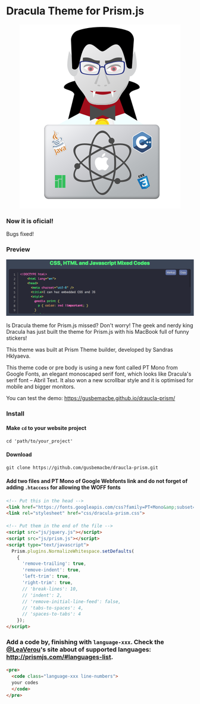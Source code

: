 # Dracula Theme for Prism.js

<p align="center">
<img alt="Vampiro Geek" src="images/vampiro-geek.svg" style="display: block; height: auto; margin: 0 auto; max-width: 100%; text-align: center;">
</p>

### Now it is oficial!

Bugs fixed!

### Preview

![Preview](images/previsao.png)

Is Dracula theme for Prism.js missed? Don't worry! The geek and nerdy king Dracula has just built the theme for Prism.js with his MacBook full of funny stickers!

This theme was built at Prism Theme builder, developed by Sandras Hklyaeva. 

This theme code or pre body is using a new font called PT Mono from Google Fonts, an elegant monoscaped serif font, which looks like Dracula's serif font – Abril Text. It also won a new scrollbar style and it is optimised for mobile and bigger monitors.

You can test the demo:
https://gusbemacbe.github.io/draucla-prism/ 

### Install

#### Make `cd` to your website project

```shell
cd 'path/to/your_project'
```

#### Download

```shell
git clone https://github.com/gusbemacbe/draucla-prism.git
```

#### Add two files and PT Mono of Google Webfonts link and do not forget of adding `.htaccess` for allowing the WOFF fonts

```html
<!-- Put this in the head -->
<link href="https://fonts.googleapis.com/css?family=PT+Mono&amp;subset=cyrillic,cyrillic-ext,latin-ext" rel="stylesheet"> 
<link rel="stylesheet" href="css/dracula-prism.css">

<!-- Put them in the end of the file -->
<script src="js/jquery.js"></script>
<script src="js/prism.js"></script>
<script type="text/javascript">
  Prism.plugins.NormalizeWhitespace.setDefaults(
    {
      'remove-trailing': true,
      'remove-indent': true,
      'left-trim': true,
      'right-trim': true,
      // 'break-lines': 10,
      // 'indent': 2,
      // 'remove-initial-line-feed': false,
      // 'tabs-to-spaces': 4,
      // 'spaces-to-tabs': 4
    });
</script>
```

### Add a code by, finishing with `language-xxx`. Check the [@LeaVerou](https://github.com/LeaVerou)'s site about of supported languages: http://prismjs.com/#languages-list.

```html
<pre>
  <code class="language-xxx line-numbers">
  your codes
  </code>
</pre>
